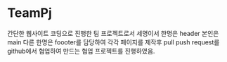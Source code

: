 # TeamPj
간단한 웹사이트 코딩으로 진행한 팀 프로젝트로서
세명이서 한명은 header 본인은 main 다른 한명은 foooter를 담당하여
각각 페이지를 제작후 pull push request를 github에서 협업하여 만드는 협업 프로젝트를 진행하였음.
